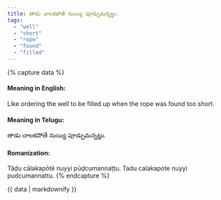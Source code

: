 ```yaml
---
title: తాడు చాలకపోతే నుయ్యి పూడ్చుమన్నట్టు.
tags:
  - "well"
  - "short"
  - "rope"
  - "found"
  - "filled"
---
```


{% capture data %}
#### Meaning in English:
Like ordering the well to be filled up when the rope was found too short.

#### Meaning in Telugu:
తాడు చాలకపోతే నుయ్యి పూడ్చుమన్నట్టు.

#### Romanization:
Tāḍu cālakapōtē nuyyi pūḍcumannaṭṭu.
Tadu calakapote nuyyi pudcumannattu.
{% endcapture %}

{{ data | markdownify }}

